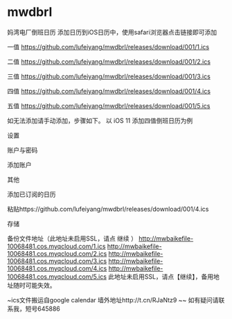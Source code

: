 # mwdbrl
妈湾电厂倒班日历
添加日历到iOS日历中，使用safari浏览器点击链接即可添加

一值
https://github.com/lufeiyang/mwdbrl/releases/download/001/1.ics

二值
https://github.com/lufeiyang/mwdbrl/releases/download/001/2.ics

三值
https://github.com/lufeiyang/mwdbrl/releases/download/001/3.ics

四值
https://github.com/lufeiyang/mwdbrl/releases/download/001/4.ics

五值
https://github.com/lufeiyang/mwdbrl/releases/download/001/5.ics

如无法添加请手动添加，步骤如下。
以 iOS 11 添加四值倒班日历为例

设置

账户与密码

添加账户

其他

添加已订阅的日历

粘贴https://github.com/lufeiyang/mwdbrl/releases/download/001/4.ics

存储




备份文件地址（此地址未启用SSL，请点 继续 ）
http://mwbaikefile-10068481.cos.myqcloud.com/1.ics
http://mwbaikefile-10068481.cos.myqcloud.com/2.ics
http://mwbaikefile-10068481.cos.myqcloud.com/3.ics
http://mwbaikefile-10068481.cos.myqcloud.com/4.ics
http://mwbaikefile-10068481.cos.myqcloud.com/5.ics
此地址未启用SSL，请点【继续】，备用地址随时可能失效。 





~ics文件搬运自google calendar 墙外地址http://t.cn/RJaNtz9
~~ 如有疑问请联系我，短号645886

